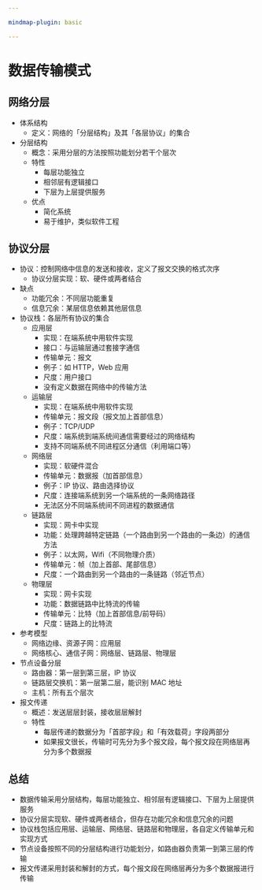 ```yaml
---

mindmap-plugin: basic

---
```


# 数据传输模式

## 网络分层
- 体系结构
  - 定义：网络的「分层结构」及其「各层协议」的集合
- 分层结构
  - 概念：采用分层的方法按照功能划分若干个层次
  - 特性
    - 每层功能独立
    - 相邻层有逻辑接口
    - 下层为上层提供服务
  - 优点
    - 简化系统
    - 易于维护，类似软件工程

## 协议分层
- 协议：控制网络中信息的发送和接收，定义了报文交换的格式次序
  - 协议分层实现：软、硬件或两者结合
- 缺点
  - 功能冗余：不同层功能重复
  - 信息冗余：某层信息依赖其他层信息
- 协议栈：各层所有协议的集合
  - 应用层
    - 实现：在端系统中用软件实现
    - 接口：与运输层通过套接字通信
    - 传输单元：报文
    - 例子：如 HTTP，Web 应用
    - 尺度：用户接口
    - 没有定义数据在网络中的传输方法
  - 运输层
    - 实现：在端系统中用软件实现
    - 传输单元：报文段（报文加上首部信息）
    - 例子：TCP/UDP
    - 尺度：端系统到端系统间通信需要经过的网络结构
    - 支持不同端系统不同进程区分通信（利用端口等）
  - 网络层
    - 实现：软硬件混合
    - 传输单元：数据报（加首部信息）
    - 例子：IP 协议、路由选择协议
    - 尺度：连接端系统到另一个端系统的一条网络路径
    - 无法区分不同端系统间不同进程的数据通信
  - 链路层
    - 实现：网卡中实现
    - 功能：处理跨越特定链路（一个路由到另一个路由的一条边）的通信方法
    - 例子：以太网，Wifi（不同物理介质）
    - 传输单元：帧（加上首部、尾部信息）
    - 尺度：一个路由到另一个路由的一条链路（邻近节点）
  - 物理层
    - 实现：网卡实现
    - 功能：数据链路中比特流的传输
    - 传输单元：比特（加上首部信息/前导码）
    - 尺度：链路上的比特流
- 参考模型
  - 网络边缘、资源子网：应用层
  - 网络核心、通信子网：网络层、链路层、物理层
- 节点设备分层
  - 路由器：第一层到第三层，IP 协议
  - 链路层交换机：第一层第二层，能识别 MAC 地址
  - 主机：所有五个层次
- 报文传递
  - 概述：发送层层封装，接收层层解封
  - 特性
    - 每层传递的数据分为「首部字段」和「有效载荷」字段两部分
    - 如果报文很长，传输时可先分为多个报文段，每个报文段在网络层再分为多个数据报

## 总结
- 数据传输采用分层结构，每层功能独立、相邻层有逻辑接口、下层为上层提供服务
- 协议分层实现软、硬件或两者结合，但存在功能冗余和信息冗余的问题
- 协议栈包括应用层、运输层、网络层、链路层和物理层，各自定义传输单元和实现方式
- 节点设备按照不同的分层结构进行功能划分，如路由器负责第一到第三层的传输
- 报文传递采用封装和解封的方式，每个报文段在网络层再分为多个数据报进行传输